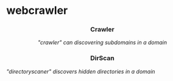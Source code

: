 # webcrawler


<h3><p align="center">Crawler</p></h3>

<p align="center"><i> "crawler"  can discovering subdomains in a domain </i></p>


<h3><p align="center">DirScan</p></h3>

<i>"directoryscaner" discovers hidden directories in a domain</i>


